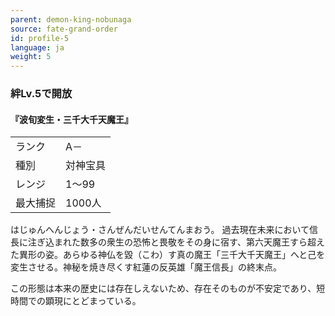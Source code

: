 ```yaml
---
parent: demon-king-nobunaga
source: fate-grand-order
id: profile-5
language: ja
weight: 5
---
```


### 絆Lv.5で開放

#### 『波旬変生・三千大千天魔王』

<table>
  <tr><td>ランク</td><td>A－</td></tr>
  <tr><td>種別</td><td>対神宝具</td></tr>
  <tr><td>レンジ</td><td>1～99</td></tr>
  <tr><td>最大捕捉</td><td>1000人</td></tr>
</table>


はじゅんへんじょう・さんぜんだいせんてんまおう。
過去現在未来において信長に注ぎ込まれた数多の衆生の恐怖と畏敬をその身に宿す、第六天魔王すら超えた異形の姿。あらゆる神仏を毀（こわ）す真の魔王「三千大千天魔王」へと己を変生させる。神秘を焼き尽くす紅蓮の反英雄「魔王信長」の終末点。

この形態は本来の歴史には存在しえないため、存在そのものが不安定であり、短時間での顕現にとどまっている。
